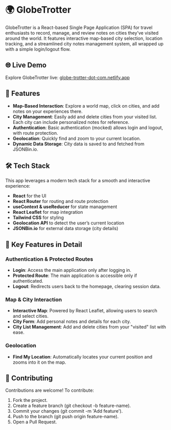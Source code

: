 # 🌍 GlobeTrotter

GlobeTrotter is a React-based Single Page Application (SPA) for travel enthusiasts to record, manage, and review notes on cities they’ve visited around the world. It features interactive map-based city selection, location tracking, and a streamlined city notes management system, all wrapped up with a simple login/logout flow.

## 🌐 Live Demo

Explore GlobeTrotter live: [globe-trotter-dot-com.netlify.app](https://globe-trotter-dot-com.netlify.app/)

## 🚀 Features

- **Map-Based Interaction**: Explore a world map, click on cities, and add notes on your experiences there.
- **City Management**: Easily add and delete cities from your visited list. Each city can include personalized notes for reference.
- **Authentication**: Basic authentication (mocked) allows login and logout, with route protection.
- **Geolocation**: Quickly find and zoom to your current location.
- **Dynamic Data Storage**: City data is saved to and fetched from JSONBin.io.

## 🛠️ Tech Stack

This app leverages a modern tech stack for a smooth and interactive experience:

- **React** for the UI
- **React Router** for routing and route protection
- **useContext & useReducer** for state management
- **React Leaflet** for map integration
- **Tailwind CSS** for styling
- **Geolocation API** to detect the user’s current location
- **JSONBin.io** for external data storage (city details)

## 🔑 Key Features in Detail

### Authentication & Protected Routes

- **Login**: Access the main application only after logging in.
- **Protected Route**: The main application is accessible only if authenticated.
- **Logout**: Redirects users back to the homepage, clearing session data.

### Map & City Interaction

- **Interactive Map**: Powered by React Leaflet, allowing users to search and select cities.
- **City Form**: Add personal notes and details for each city.
- **City List Management**: Add and delete cities from your "visited" list with ease.

### Geolocation

- **Find My Location**: Automatically locates your current position and zooms into it on the map.

## 🤝 Contributing

Contributions are welcome! To contribute:

1. Fork the project.
2. Create a feature branch (git checkout -b feature-name).
3. Commit your changes (git commit -m 'Add feature').
4. Push to the branch (git push origin feature-name).
5. Open a Pull Request.
